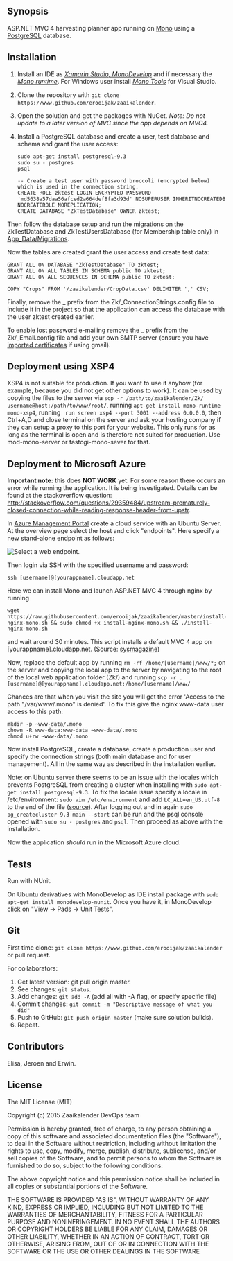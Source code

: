 ## Synopsis

ASP.NET MVC 4 harvesting planner app running on [Mono](http://www.mono-project.com) using a [PostgreSQL](http://www.postgresql.org/) database.

## Installation

 1. Install an IDE as [*Xamarin Studio*, *MonoDevelop*](http://www.monodevelop.com/download/) and if necessary the [*Mono runtime*](http://www.mono-project.com/download/). For Windows user install [*Mono Tools*](http://www.mono-project.com/archived/gettingstartedwithmonotools/) for Visual Studio.
 2. Clone the repository with `git clone https://www.github.com/erooijak/zaaikalender`.
 3. Open the solution and get the packages with NuGet. *Note: Do not update to a later version of MVC since the app depends on MVC4.*

 4. Install a PostgreSQL database and create a user, test database and schema and grant the user access:  

    `sudo apt-get install postgresql-9.3`  
    `sudo su - postgres`  
    `psql`  

     `-- Create a test user with password broccoli (encrypted below) which is used in the connection string.`   
    `CREATE ROLE zktest LOGIN ENCRYPTED PASSWORD 'md5638a57daa56afced2a664def8fa3d93d' NOSUPERUSER INHERITNOCREATEDB NOCREATEROLE NOREPLICATION;`  
    `CREATE DATABASE "ZkTestDatabase" OWNER zktest;`    

Then follow the database setup and run the migrations on the ZkTestDatabase and ZkTestUsersDatabase (for Membership table only) in [App_Data/Migrations](https://github.com/erooijak/zaaikalender/tree/master/Zk/App_Data/Migrations).

Now the tables are created grant the user access and create test data:

    GRANT ALL ON DATABASE "ZkTestDatabase" TO zktest;  
    GRANT ALL ON ALL TABLES IN SCHEMA public TO zktest;  
    GRANT ALL ON ALL SEQUENCES IN SCHEMA public TO zktest;  

    COPY "Crops" FROM '/zaaikalender/CropData.csv' DELIMITER ',' CSV;

Finally, remove the _ prefix from the Zk/_ConnectionStrings.config file to include it in the project so that the application can access the database with the user zktest created earlier.

To enable lost password e-mailing remove the _ prefix from the Zk/_Email.config file and add your own SMTP server (ensure you have [imported certificates](https:/www.stackoverflow.com/questions/9801224/smtpclient-with-gmail#9803922) if using gmail).

## Deployment using XSP4

XSP4 is not suitable for production. If you want to use it anyhow (for example, because you did not get other options to work). It can be used by copying the files to the server via `scp -r /path/to/zaaikalender/Zk/ username@host:/path/to/www/root/`, running `apt-get install mono-runtime mono-xsp4`, running ` run screen xsp4 --port 3001 --address 0.0.0.0`, then Ctrl+A,D and close terminal on the server and ask your hosting company if they can setup a proxy to this port for your website. This only runs for as long as the terminal is open and is therefore not suited for production. Use mod-mono-server or fastcgi-mono-sever for that.

## Deployment to Microsoft Azure

**Important note:** this does **NOT WORK** yet. For some reason there occurs an error while running the application. It is being investigated. Details can be found at the stackoverflow question: http://stackoverflow.com/questions/29359484/upstream-prematurely-closed-connection-while-reading-response-header-from-upstr.

In [Azure Management Portal](https://manage.windowsazure.com) create a cloud service with an Ubuntu Server. At the overview page select the host and click "endpoints". Here specify a new stand-alone endpoint as follows:

![Select a web endpoint.](https://github.com/erooijak/zaaikalender/blob/master/configure-azure1.png)

Then login via SSH with the specified username and password:

    ssh [username]@[yourappname].cloudapp.net
    
Here we can install Mono and launch ASP.NET MVC 4 through nginx by running

    wget https://raw.githubusercontent.com/erooijak/zaaikalender/master/install-nginx-mono.sh && sudo chmod +x install-nginx-mono.sh && ./install-nginx-mono.sh  

and wait around 30 minutes. This script installs a default MVC 4 app on [yourappname].cloudapp.net. (Source: [sysmagazine](http://sysmagazine.com/posts/193156/))

Now, replace the default app by running `rm -rf /home/[username]/www/*;` on the server and copying the local app to the server by navigating to the root of the local web application folder (Zk/) and running `scp -r . [username]@[yourappname].cloudapp.net:/home/[username]/www/`

Chances are that when you visit the site you will get the error 'Access to the path "/var/www/.mono" is denied'. To fix this give the nginx www-data user access to this path:

    mkdir -p ~www-data/.mono  
    chown -R www-data:www-data ~www-data/.mono  
    chmod u+rw ~www-data/.mono  

Now install PostgreSQL, create a database, create a production user and specify the connection strings (both main database and for user management). All in the same way as described in the installation earlier.

Note: on Ubuntu server there seems to be an issue with the locales which prevents PostgreSQL from creating a cluster when installing with `sudo apt-get install postgresql-9.3`. To fix the locale issue specify a locale in /etc/environment: `sudo vim /etc/environment` and add `LC_ALL=en_US.utf-8` to the end of the file ([source](http://stackoverflow.com/questions/17399622/postgresql-9-2-installation-on-ubuntu-12-04#20137471)). After logging out and in again `sudo pg_createcluster 9.3 main --start` can be run and the psql console opened with `sudo su - postgres` and `psql`. Then proceed as above with the installation.

Now the application *should* run in the Microsoft Azure cloud.

    

## Tests

Run with NUnit.

On Ubuntu derivatives with MonoDevelop as IDE install package with `sudo apt-get install monodevelop-nunit`.
Once you have it, in MonoDevelop click on "View -> Pads -> Unit Tests".

## Git

First time clone: `git clone https://www.github.com/erooijak/zaaikalender` or pull request.

For collaborators:

 1. Get latest version: git pull origin master.
 2. See changes: `git status`.
 3. Add changes: `git add -A` (add all with -A flag, or specify specific file)
 4. Commit changes: `git commit -m "Descriptive message of what you did"`
 5. Push to GitHub: `git push origin master` (make sure solution builds).
 6. Repeat.

## Contributors

Elisa, Jeroen and Erwin.

## License

The MIT License (MIT)

Copyright (c) 2015 Zaaikalender DevOps team

Permission is hereby granted, free of charge, to any person obtaining a copy
of this software and associated documentation files (the "Software"), to deal
in the Software without restriction, including without limitation the rights
to use, copy, modify, merge, publish, distribute, sublicense, and/or sell
copies of the Software, and to permit persons to whom the Software is
furnished to do so, subject to the following conditions:

The above copyright notice and this permission notice shall be included in
all copies or substantial portions of the Software.

THE SOFTWARE IS PROVIDED "AS IS", WITHOUT WARRANTY OF ANY KIND, EXPRESS OR
IMPLIED, INCLUDING BUT NOT LIMITED TO THE WARRANTIES OF MERCHANTABILITY,
FITNESS FOR A PARTICULAR PURPOSE AND NONINFRINGEMENT. IN NO EVENT SHALL THE
AUTHORS OR COPYRIGHT HOLDERS BE LIABLE FOR ANY CLAIM, DAMAGES OR OTHER
LIABILITY, WHETHER IN AN ACTION OF CONTRACT, TORT OR OTHERWISE, ARISING FROM,
OUT OF OR IN CONNECTION WITH THE SOFTWARE OR THE USE OR OTHER DEALINGS IN
THE SOFTWARE
